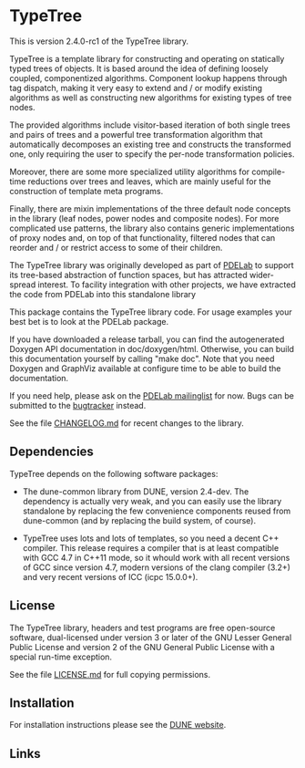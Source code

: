 TypeTree
========

This is version 2.4.0-rc1 of the TypeTree library.

TypeTree is a template library for constructing and operating on statically
typed trees of objects. It is based around the idea of defining loosely coupled,
componentized algorithms. Component lookup happens through tag dispatch, making
it very easy to extend and / or modify existing algorithms as well as constructing
new algorithms for existing types of tree nodes.

The provided algorithms include visitor-based iteration of both single trees and
pairs of trees and a powerful tree transformation algorithm that automatically
decomposes an existing tree and constructs the transformed one, only requiring
the user to specify the per-node transformation policies.

Moreover, there are some more specialized utility algorithms for compile-time
reductions over trees and leaves, which are mainly useful for the construction
of template meta programs.

Finally, there are mixin implementations of the three default node concepts in
the library (leaf nodes, power nodes and composite nodes). For more complicated
use patterns, the library also contains generic implementations of proxy nodes
and, on top of that functionality, filtered nodes that can reorder and / or
restrict access to some of their children.

The TypeTree library was originally developed as part of [PDELab][0] to support its
tree-based abstraction of function spaces, but has attracted wider-spread interest.
To facility integration with other projects, we have extracted the code from
PDELab into this standalone library

This package contains the TypeTree library code. For usage examples your best bet
is to look at the PDELab package.

If you have downloaded a release tarball, you can find the autogenerated Doxygen
API documentation in doc/doxygen/html. Otherwise, you can build this documentation
yourself by calling "make doc". Note that you need Doxygen and GraphViz available at
configure time to be able to build the documentation.

If you need help, please ask on the [PDELab mailinglist][5] for now. Bugs can be
submitted to the [bugtracker][6] instead.

See the file [CHANGELOG.md][8] for recent changes to the library.

Dependencies
------------

TypeTree depends on the following software packages:

* The dune-common library from DUNE, version 2.4-dev. The dependency is actually very
  weak, and you can easily use the library standalone by replacing the few convenience
  components reused from dune-common (and by replacing the build system, of course).

* TypeTree uses lots and lots of templates, so you need a decent C++ compiler.
  This release requires a compiler that is at least compatible with GCC 4.7 in C++11
  mode, so it whould work with all recent versions of GCC since version 4.7, modern versions
  of the clang compiler (3.2+) and very recent versions of ICC (icpc 15.0.0+).

License
-------

The TypeTree library, headers and test programs are free open-source software,
dual-licensed under version 3 or later of the GNU Lesser General Public License
and version 2 of the GNU General Public License with a special run-time exception.

See the file [LICENSE.md][7] for full copying permissions.

Installation
------------

For installation instructions please see the [DUNE website][2].

Links
-----

[0]: http://www.dune-project.org/pdelab/
[1]: http://www.dune-project.org
[2]: http://www.dune-project.org/doc/installation-notes.html
[4]: http://gcc.gnu.org/onlinedocs/libstdc++/faq.html#faq.license
[5]: http://lists.dune-project.org/mailman/listinfo/dune-pdelab
[6]: http://gitlab.dune-project.org/pdelab/dune-typetree/issues
[7]: LICENSE.md
[8]: CHANGELOG.md

